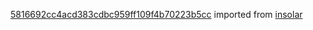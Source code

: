 [5816692cc4acd383cdbc959ff109f4b70223b5cc](https://github.com/insolar/insolar/commit/5816692cc4acd383cdbc959ff109f4b70223b5cc) imported from [insolar](https://github.com/insolar/insolar)
